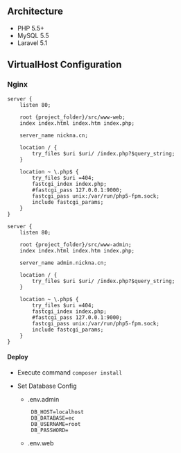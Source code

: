 ## Architecture

- PHP 5.5+
- MySQL 5.5
- Laravel 5.1

## VirtualHost Configuration

### Nginx
```
server {
    listen 80;

    root {project_folder}/src/www-web;
    index index.html index.htm index.php;

    server_name nickna.cn;

    location / {
        try_files $uri $uri/ /index.php?$query_string;
    }

    location ~ \.php$ {
        try_files $uri =404;
        fastcgi_index index.php;
        #fastcgi_pass 127.0.0.1:9000;
        fastcgi_pass unix:/var/run/php5-fpm.sock;
        include fastcgi_params;
    }
}

server {
    listen 80;

    root {project_folder}/src/www-admin;
    index index.html index.htm index.php;

    server_name admin.nickna.cn;

    location / {
        try_files $uri $uri/ /index.php?$query_string;
    }

    location ~ \.php$ {
        try_files $uri =404;
        fastcgi_index index.php;
        #fastcgi_pass 127.0.0.1:9000;
        fastcgi_pass unix:/var/run/php5-fpm.sock;
        include fastcgi_params;
    }
}
```

####
#### Deploy
  - Execute command
    `composer install`

  - Set Database Config
    + .env.admin

       ```
        DB_HOST=localhost
        DB_DATABASE=ec
        DB_USERNAME=root
        DB_PASSWORD=
       ```

    + .env.web
